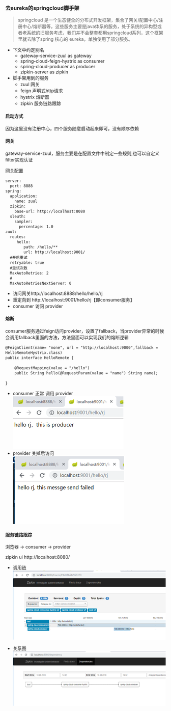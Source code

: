 ### 去eureka的springcloud脚手架
> springcloud 是一个生态健全的分布式开发框架，集合了网关/配置中心/注册中心/熔断器等，这些服务主要是java体系的服务，处于系统的异构型或者老系统的旧服务考虑，我们并不会整套都用springcloud系列，这个框架里就去除了spring 核心的 eureka，单独使用了部分服务。

- 下文中约定别名
    - gateway-service-zuul as gateway
    - spring-cloud-feign-hystrix as consumer
    - spring-cloud-producer as producer
    - zipkin-server as zipkin
- 脚手架用到的服务
    - zuul 网关
    - feign 声明式http请求
    - hystrix 熔断器
    - zipkin 服务链路跟踪

#### 启动方式
因为这里没有注册中心，四个服务随意启动起来即可，没有顺序依赖

#### 网关
gateway-service-zuul，服务主要是在配置文件中制定一些规则,也可以自定义filter实现认证

网关配置
```
server:
  port: 8888
spring:
  application:
    name: zuul
  zipkin:
    base-url: http://localhost:8080
  sleuth:
    sampler:
      percentage: 1.0
zuul:
  routes:
     hello:
        path: /hello/**
        url: http://localhost:9001/
  #开启重试
  retryable: true
  #重试次数
  MaxAutoRetries: 2
  #
  MaxAutoRetriesNextServer: 0
```
- 访问网关http://localhost:8888/hello/hello/rj
- 重定向到 http://localhost:9001/hello/rj【即consumer服务】
- consumer 访问 provider

#### 熔断
consumer服务通过feign访问provider，设置了fallback，当provider异常的时候会调用fallback里面的方法，方法里面可以实现我们的熔断逻辑

```
@FeignClient(name= "none", url = "http://localhost:9000",fallback = HelloRemoteHystrix.class)
public interface HelloRemote {

    @RequestMapping(value = "/hello")
    public String hello(@RequestParam(value = "name") String name);

}
```

- consumer 正常 调用 provider
![正常情况](./img/success.png)
- provider 关掉后访问
![失败情况](./img/failure.png)

#### 服务链路跟踪

浏览器 -> consumer -> provider

zipkin ui http://localhost:8080/

- 调用链
![调用链](./img/调用链.png)

- 关系图
![关系图](./img/关系图.png)